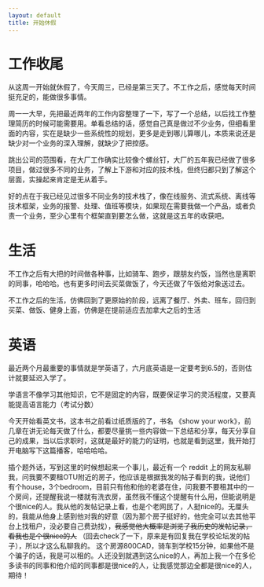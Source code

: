 ```yaml
---
layout: default
title: 开始休假
---
```


# 工作收尾

从这周一开始就休假了，今天周三，已经是第三天了。不工作之后，感觉每天时间挺充足的，能做很多事情。

周一一大早，先把最近两年的工作内容整理了一下，写了一个总结，以后找工作整理简历的时候可能需要用。单看总结的话，感觉自己真是做过不少业务，但细看里面的内容，实在是缺少一些系统性的规划，更多是走到哪儿算哪儿，本质来说还是缺少对一个业务的深入理解，就缺少了把控感。

跳出公司的范围看，在大厂工作确实比较像个螺丝钉，大厂的五年我已经做了很多项目，做过很多不同的业务，了解上下游和对应的技术栈，但终归都只到了解这个层面，实操起来肯定是无从着手。

好的点在于我已经见过很多不同业务的技术栈了，像在线服务、流式系统、离线等技术框架，业务的报警、处理、值班等模块，如果现在需要我做一个产品，或者负责一个业务，至少心里有个框架直到要怎么做，这就是这五年的收获吧。

# 生活

不工作之后有大把的时间做各种事，比如骑车、跑步，跟朋友约饭，当然也是离职的同事，哈哈哈。也有更多时间去买菜做饭了，今天还做了午饭给对象送过去。

不工作之后的生活，仿佛回到了更原始的阶段，远离了餐厅、外卖、班车，回归到买菜、做饭、健身上面，仿佛是在提前适应去加拿大之后的生活

# 英语

最近两个月最重要的事情就是学英语了，六月底英语是一定要考到6.5的，否则估计就要延迟入学了。

学语言不像学习其他知识，它不是固定的内容，既要保证学习的灵活程度，又要真能提高语言能力（考试分数）

今天开始看英文书，这本书之前看过纸质版的了，书名 《show your work》，前几章在讲无论每天做了什么，都要尽量挑一些内容做一下总结和分享，每天分享自己的成果，当以后求职时，这就是最好的能力的证明，也就是看到这里，我开始打开电脑写下这篇播客，哈哈哈哈。

插个题外话，写到这里的时候想起来一个事儿，最近有一个 reddit 上的网友私聊我，问我要不要租OTU附近的房子，他应该是根据我发的帖子看到的我，说他们有个house，3个bedroom，目前只有他和他的老婆在住，问我要不要租其中的一个房间，还提醒我说一楼就有洗衣房，虽然我不懂这个提醒有什么用，但能说明是个很nice的人。我从他的发帖记录上看，也是个老网民了，人挺nice的。无厘头的，我能从他身上感到他对我的好意（因为那个房子挺好的，他完全可以去其他平台上找租户，没必要自己费劲找），~~我感觉他大概率是浏览了我历史的发帖记录，看我也是个很nice的人~~ （回去check了一下，原来是有回复我在学校论坛发的帖子），所以才这么私聊我的。 这个房源800CAD，骑车到学校15分钟，如果他不是个骗子的话，我是可以租的。人还没到就遇到这么nice的人，再加上我一个在多伦多读书的同事和他介绍的同事都是很nice的人，让我感觉那边全都是很nice的人，期待！
